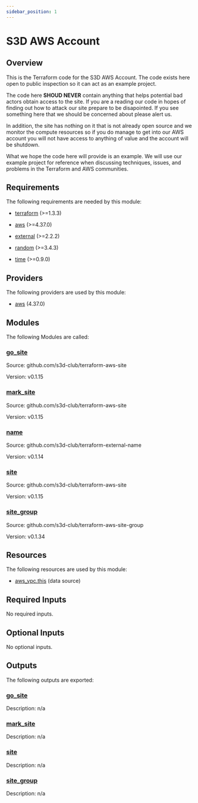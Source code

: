 ```yaml
---
sidebar_position: 1
---
```


# S3D AWS Account

## Overview
This is the Terraform code for the S3D AWS Account. The code exists here open
to public inspection so it can act as an example project.

The code here **SHOUD NEVER** contain anything that helps potential bad actors
obtain access to the site. If you are a reading our code in hopes of finding
out how to attack our site prepare to be disapointed. If you see something here
that we should be concerned about please alert us.

In addition, the site has nothing on it that is not already open source and we
monitor the compute resources so if you do manage to get into our AWS account
you will not have access to anything of value and the account will be shutdown.

What we hope the code here will provide is an example. We will use our example
project for reference when discussing techniques, issues, and problems in the
Terraform and AWS communities.

[chge]: ./CHANGES.md
[code]: ./CODE-OF-CONDUCT.md
[cont]: ./CONTRIBUTING.md
[lice]: ./LICENSE.md

## Requirements

The following requirements are needed by this module:

- <a name="requirement_terraform"></a> [terraform](#requirement\_terraform) (>=1.3.3)

- <a name="requirement_aws"></a> [aws](#requirement\_aws) (>=4.37.0)

- <a name="requirement_external"></a> [external](#requirement\_external) (>=2.2.2)

- <a name="requirement_random"></a> [random](#requirement\_random) (>=3.4.3)

- <a name="requirement_time"></a> [time](#requirement\_time) (>=0.9.0)

## Providers

The following providers are used by this module:

- <a name="provider_aws"></a> [aws](#provider\_aws) (4.37.0)

## Modules

The following Modules are called:

### <a name="module_go_site"></a> [go\_site](#module\_go\_site)

Source: github.com/s3d-club/terraform-aws-site

Version: v0.1.15

### <a name="module_mark_site"></a> [mark\_site](#module\_mark\_site)

Source: github.com/s3d-club/terraform-aws-site

Version: v0.1.15

### <a name="module_name"></a> [name](#module\_name)

Source: github.com/s3d-club/terraform-external-name

Version: v0.1.14

### <a name="module_site"></a> [site](#module\_site)

Source: github.com/s3d-club/terraform-aws-site

Version: v0.1.15

### <a name="module_site_group"></a> [site\_group](#module\_site\_group)

Source: github.com/s3d-club/terraform-aws-site-group

Version: v0.1.34

## Resources

The following resources are used by this module:

- [aws_vpc.this](https://registry.terraform.io/providers/hashicorp/aws/latest/docs/data-sources/vpc) (data source)

## Required Inputs

No required inputs.

## Optional Inputs

No optional inputs.

## Outputs

The following outputs are exported:

### <a name="output_go_site"></a> [go\_site](#output\_go\_site)

Description: n/a

### <a name="output_mark_site"></a> [mark\_site](#output\_mark\_site)

Description: n/a

### <a name="output_site"></a> [site](#output\_site)

Description: n/a

### <a name="output_site_group"></a> [site\_group](#output\_site\_group)

Description: n/a
